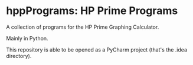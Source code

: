 # hppPrograms: HP Prime Programs
A collection of programs for the HP Prime Graphing Calculator.

Mainly in Python.

This repository is able to be opened as a PyCharm project (that's the .idea directory).

